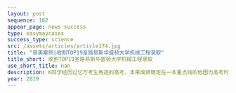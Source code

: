 ```yaml
---
layout: post
sequence: 162
appear_page: news success
type: easymaycases
success_type: science
src: /assets/articles/article174.jpg
title: "易美案例|收割TOP19圣路易斯华盛顿大学机械工程录取"
title_short: 收割TOP19圣路易斯华盛顿大学机械工程录取
use_short_title: nan
description: K同学经历过亿万考生角逐的高考，本来成绩稳定在一本重点线的他因为高考时发挥失常，目标院校全部落空，然而对于自己有着高标准严要求的K同学不甘心就读于国内的二本院校，在老师和亲人的建议之下，他选择了赴德国留学。有着一定德语基础的K同学顺利完成一年预科之后，申请了德国某公立大学就读机械工程专业。在完成5个学期的学习之后，K同学面临着读研方向的选择。一直想要在学术领域勇攀高峰的K同学对于美国的学术环境有着憧憬，在咨询过几家国内留学机构之后，K同学发现与他有相似申请背景的人寥寥无几，很多咨询老师也建议他继续留在欧洲或者申请英国院校。机缘巧合，在亲戚的介绍之下，K同学了解到专注于美国留学申请的易美教育。在和易美咨询师的交谈中他表示，“考虑到学术含金量和未来的就业选择，留美深造是我的不二之选。”这也坚定了他选择具有美国本土化服务优势的易美教育。
year: 2019
---
```


